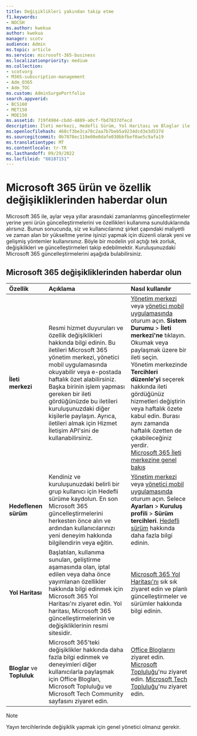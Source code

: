```yaml
---
title: Değişiklikleri yakından takip etme
f1.keywords:
- NOCSH
ms.author: kwekua
author: kwekua
manager: scotv
audience: Admin
ms.topic: article
ms.service: microsoft-365-business
ms.localizationpriority: medium
ms.collection:
- scotvorg
- M365-subscription-management
- Adm_O365
- Adm_TOC
ms.custom: AdminSurgePortfolio
search.appverid:
- BCS160
- MET150
- MOE150
ms.assetid: 719f4904-cbdd-4889-a0cf-fbd7837dfecd
description: İleti merkezi, Hedefli Sürüm, Yol Haritası ve Bloglar ile Topluluk'u kullanarak Microsoft 365 güncelleştirmelerini nasıl tamamlayacağınızı öğrenin.
ms.openlocfilehash: 468cf3be3ca78c2aa7b7beb5a9234dcd3e3d537d
ms.sourcegitcommit: 0b7070ec119e00e0dafe030bbfbef0ae5c9afa19
ms.translationtype: MT
ms.contentlocale: tr-TR
ms.lasthandoff: 09/29/2022
ms.locfileid: "68187151"
---
```

# <a name="stay-on-top-of-microsoft-365-product-and-feature-changes"></a>Microsoft 365 ürün ve özellik değişikliklerinden haberdar olun

Microsoft 365 ile, aylar veya yıllar arasındaki zamanlanmış güncelleştirmeler yerine yeni ürün güncelleştirmelerini ve özellikleri kullanıma sunulduklarında alırsınız. Bunun sonucunda, siz ve kullanıcılarınız şirket çapındaki maliyetli ve zaman alan bir yükseltme yerine işinizi yapmak için düzenli olarak yeni ve gelişmiş yöntemler kullanırsınız. Böyle bir modelin yol açtığı tek zorluk, değişiklikleri ve güncelleştirmeleri takip edebilmektir. Kuruluşunuzdaki Microsoft 365 güncelleştirmelerini aşağıda bulabilirsiniz.

## <a name="stay-on-top-of-microsoft-365-changes"></a>Microsoft 365 değişikliklerinden haberdar olun

|Özellik|Açıklama|Nasıl kullanılır|
|:-----|:-----|:-----|
|**İleti merkezi** <br/> |Resmi hizmet duyuruları ve özellik değişiklikleri hakkında bilgi edinin. Bu iletileri Microsoft 365 yönetim merkezi, yönetici mobil uygulamasında okuyabilir veya e-postada haftalık özet alabilirsiniz. Başka birinin işlem yapması gereken bir ileti gördüğünüzde bu iletileri kuruluşunuzdaki diğer kişilerle paylaşın. Ayrıca, iletileri almak için Hizmet İletişim API'sini de kullanabilirsiniz.  <br/> |[Yönetim merkezi](../admin-overview/admin-center-overview.md) veya [yönetici mobil uygulamasında](../admin-overview/admin-mobile-app.md) oturum açın. **Sistem Durumu** \> **İleti merkezi'ne** tıklayın. Okumak veya paylaşmak üzere bir ileti seçin.  <br/> Yönetim merkezinde **Tercihleri düzenle'yi** seçerek hakkında ileti gördüğünüz hizmetleri değiştirin veya haftalık özete kabul edin. Burası aynı zamanda haftalık özetten de çıkabileceğiniz yerdir.  <br/> [Microsoft 365 İleti merkezine genel bakış](message-center.md) <br/> |
|**Hedeflenen sürüm** <br/> |Kendiniz ve kuruluşunuzdaki belirli bir grup kullanıcı için Hedefli sürüme kaydolun. En son Microsoft 365 güncelleştirmelerini herkesten önce alın ve ardından kullanıcılarınızı yeni deneyim hakkında bilgilendirin veya eğitin.  <br/> |[Yönetim merkezi](../admin-overview/admin-center-overview.md) veya [yönetici mobil uygulamasında](../admin-overview/admin-mobile-app.md) oturum açın. Selece **Ayarları** \> **Kuruluş profili** \> **Sürüm tercihleri**. [Hedefli sürüm](release-options-in-office-365.md) hakkında daha fazla bilgi edinin.  <br/> |
|**Yol Haritası** <br/> |Başlatılan, kullanıma sunulan, geliştirme aşamasında olan, iptal edilen veya daha önce yayımlanan özellikler hakkında bilgi edinmek için Microsoft 365 Yol Haritası'nı ziyaret edin. Yol haritası, Microsoft 365 güncelleştirmelerinin ve değişikliklerinin resmi sitesidir.  <br/> |[Microsoft 365 Yol Haritası'nı](https://www.microsoft.com/microsoft-365/roadmap) sık sık ziyaret edin ve planlı güncelleştirmeler ve sürümler hakkında bilgi edinin.  <br/> |
|**Bloglar** ve **Topluluk** <br/> |Microsoft 365'teki değişiklikler hakkında daha fazla bilgi edinmek ve deneyimleri diğer kullanıcılarla paylaşmak için Office Blogları, Microsoft Topluluğu ve Microsoft Tech Community sayfasını ziyaret edin.  <br/> |[Office Bloglarını](https://www.microsoft.com/en-us/microsoft-365/blog/) ziyaret edin. [Microsoft Topluluğu](https://answers.microsoft.com)'nu ziyaret edin. [Microsoft Tech Topluluğu](https://techcommunity.microsoft.com)'nu ziyaret edin.  <br/> |

> [!NOTE]
> Yayın tercihlerinde değişiklik yapmak için genel yönetici olmanız gerekir.
